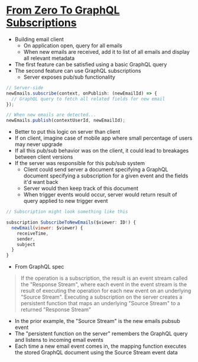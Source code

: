 # [From Zero To GraphQL Subscriptions](https://hackernoon.com/from-zero-to-graphql-subscriptions-416b9e0284f3)

* Building email client
  * On application open, query for all emails
  * When new emails are received, add it to list of all emails and display all relevant metadata
* The first feature can be satisfied using a basic GraphQL query
* The second feature can use GraphQL subscriptions
  * Server exposes pub/sub functionality

```javascript
// Server-side
newEmails.subscribe(context, onPublish: (newEmailId) => {
  // GraphQL query to fetch all related fields for new email
});

// When new emails are detected...
newEmails.publish(contextUserId, newEmailId);
```

* Better to put this logic on server than client
* If on client, imagine case of mobile app where small percentage of users may never upgrade
* If all this pub/sub behavior was on the client, it could lead to breakages between client versions
* If the server was responsible for this pub/sub system
  * Client could send server a document specifying a GraphQL document specifying a subscription for a given event and the fields it'd want back
  * Server would then keep track of this document
  * When trigger events would occur, server would return result of query applied to new trigger event

```javascript
// Subscription might look something like this

subscription SubscribeToNewEmails($viewer: ID!) {
  newEmail(viewer: $viewer) {
    receiveTime,
    sender,
    subject
  }
}
```

* From GraphQL spec

> If the operation is a subscription, the result is an event stream called the "Response Stream", where each event in the event stream is the result of executing the operation for each new event on an underlying "Source Stream".
> Executing a subscription on the server creates a persistent function that maps an underlying "Source Stream" to a returned "Response Stream"

* In the prior example, the "Source Stream" is the new emails pubsub event
* The "persistent function on the server" remembers the GraphQL query and listens to incoming email events
* Each time a new email event comes in, the mapping function executes the stored GraphQL document using the Source Stream event data
